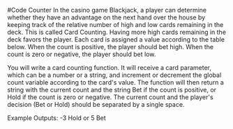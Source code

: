 #Code Counter
In the casino game Blackjack, a player can determine whether they have an advantage
on the next hand over the house by keeping track of the relative number of high and
low cards remaining in the deck. This is called Card Counting.
Having more high cards remaining in the deck favors the player. Each card is assigned
a value according to the table below. When the count is positive, the player should bet high.
When the count is zero or negative, the player should bet low.

You will write a card counting function. It will receive a card parameter, which can be a number
or a string, and increment or decrement the global count variable according to the card's value.
The function will then return a string with the current count and the string Bet if the count is
positive, or Hold if the count is zero or negative. The current count and the player's decision
(Bet or Hold) should be separated by a single space.

Example Outputs: -3 Hold or 5 Bet

